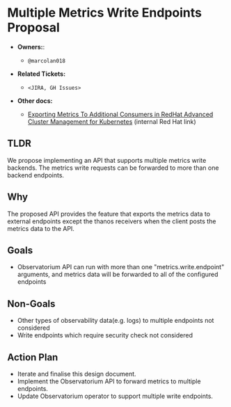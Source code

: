 # Multiple Metrics Write Endpoints Proposal

* **Owners:**:
  * `@marcolan018`

* **Related Tickets:**
  * `<JIRA, GH Issues>`

* **Other docs:**
  * [Exporting Metrics To Additional Consumers in RedHat Advanced Cluster Management for Kubernetes](https://docs.google.com/document/d/1dItpwlI9IoYYLyIR1Vl9cCSf0rF8L-Fc4C0wpNA4wKw/edit#heading=h.ju4q7sud5qdb) (internal Red Hat link)

## TLDR

We propose implementing an API that supports multiple metrics write backends. The metrics write requests can be forwarded to more than one backend endpoints.

## Why

The proposed API provides the feature that exports the metrics data to external endpoints except the thanos receivers when the client posts the metrics data to the API.

## Goals

* Observatorium API can run with more than one "metrics.write.endpoint" arguments, and metrics data will be forwarded to all of the configured endpoints

## Non-Goals

* Other types of observability data(e.g. logs) to multiple endpoints not considered
* Write endpoints which require security check not considered

## Action Plan

* Iterate and finalise this design document.
* Implement the Observatorium API to forward metrics to multiple endpoints.
* Update Observatorium operator to support multiple write endpoints.
